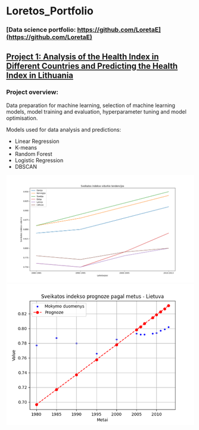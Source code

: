 # Loretos_Portfolio
### [Data science portfolio: https://github.com/LoretaE](https://github.com/LoretaE)

## [Project 1: Analysis of the Health Index in Different Countries and Predicting the Health Index in Lithuania](https://github.com/LoretaE/SveikatosAnalize)
### Project overview:
Data preparation for machine learning, selection of machine learning models, model training and evaluation, hyperparameter tuning and model optimisation. 

Models used for data analysis and predictions: 
* Linear Regression
* K-means
* Random Forest
* Logistic Regression
* DBSCAN

![](/images/HI_BCandSC.png)
![](/images/HI_prediction.png)
